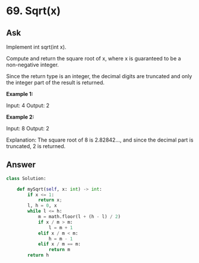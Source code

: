 # 69. Sqrt(x)

## Ask

Implement int sqrt(int x).

Compute and return the square root of x, where x is guaranteed to be a non-negative integer.

Since the return type is an integer, the decimal digits are truncated and only the integer part of the result is returned.

**Example 1:**

Input: 4
Output: 2

**Example 2:**

Input: 8
Output: 2

Explanation: The square root of 8 is 2.82842..., and since 
             the decimal part is truncated, 2 is returned.


## Answer

```python
class Solution:

    def mySqrt(self, x: int) -> int:
        if x <= 1:
            return x;
        l, h = 0, x
        while l <= h:
            m = math.floor(l + (h - l) / 2)
            if x / m > m:
                l = m + 1
            elif x / m < m:
                h = m - 1
            elif x / m == m:
                return m
        return h
```
